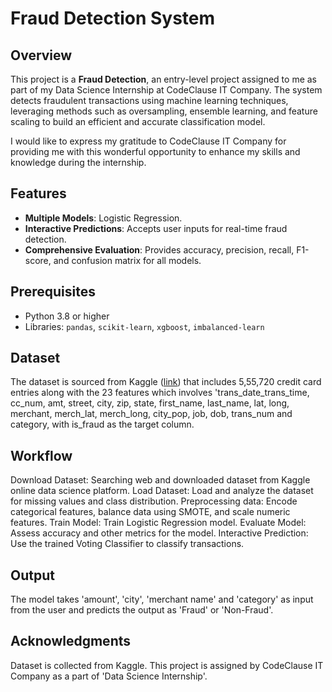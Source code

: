 # Fraud Detection System

## Overview
This project is a **Fraud Detection**, an entry-level project assigned to me as part of my Data Science Internship at CodeClause IT Company. The system detects fraudulent transactions using machine learning techniques, leveraging methods such as oversampling, ensemble learning, and feature scaling to build an efficient and accurate classification model.

I would like to express my gratitude to CodeClause IT Company for providing me with this wonderful opportunity to enhance my skills and knowledge during the internship.


## Features
- **Multiple Models**: Logistic Regression.
- **Interactive Predictions**: Accepts user inputs for real-time fraud detection.
- **Comprehensive Evaluation**: Provides accuracy, precision, recall, F1-score, and confusion matrix for all models.

## Prerequisites
- Python 3.8 or higher
- Libraries: `pandas`, `scikit-learn`, `xgboost`, `imbalanced-learn`

## Dataset
The dataset is sourced from Kaggle ([link](https://www.kaggle.com/datasets/kartik2112/fraud-detection)) that includes 5,55,720 credit card entries along with the 23 features which involves 'trans_date_trans_time, cc_num, amt, street, city, zip, state, first_name, last_name, lat, long, merchant, merch_lat, merch_long, city_pop, job, dob, trans_num and category, with is_fraud as the target column.

## Workflow
Download Dataset: Searching web and downloaded dataset from Kaggle online data science platform.
Load Dataset: Load and analyze the dataset for missing values and class distribution.
Preprocessing data: Encode categorical features, balance data using SMOTE, and scale numeric features.
Train Model: Train Logistic Regression model.
Evaluate Model: Assess accuracy and other metrics for the model.
Interactive Prediction: Use the trained Voting Classifier to classify transactions.

## Output
The model takes 'amount', 'city', 'merchant name' and 'category' as input from the user and predicts the output as 'Fraud' or 'Non-Fraud'.

## Acknowledgments
Dataset is collected from Kaggle.
This project is assigned by CodeClause IT Company as a part of 'Data Science Internship'. 
